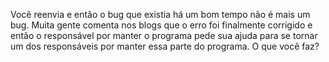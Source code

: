 Você reenvia e então o bug que existia há um bom tempo não é mais um bug. 
Muita gente comenta nos blogs que o erro foi finalmente corrigido e então o responsável 
por manter o programa pede sua ajuda para se tornar um dos responsáveis por manter essa parte do programa.
O que você faz?